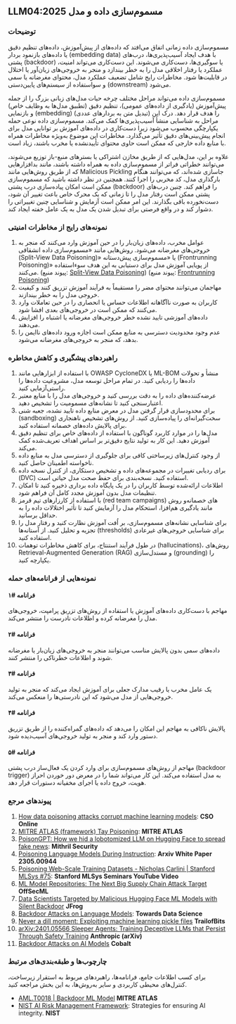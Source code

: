 ## LLM04:2025 مسموم‌سازی داده‌ و مدل

### توضیحات

مسموم‌سازی داده زمانی اتفاق می‌افتد که داده‌های از پیش‌آموزش، داده‌های تنظیم دقیق یا داده‌های بازنمود بردار (embedding data) با هدف ایجاد آسیب‌پذیری‌ها، درب‌های پشتی (backdoor) یا سوگیری‌ها، دست‌کاری می‌شوند. این دست‌کاری می‌تواند امنیت، عملکرد یا رفتار اخلاقی مدل را به خطر بیندازد و منجر به خروجی‌های زیان‌آور یا اختلال در قابلیت‌ها شود. مخاطرات رایج شامل تضعیف عملکرد مدل، محتوای مغرضانه یا سمی و سواستفاده از سیستم‌های پایین‌دستی (downstream) می‌شود.

مسموم‌سازی داده می‌تواند مراحل مختلف چرخه حیات مدل‌های زبانی بزرگ را از جمله پیش‌آموزش (یادگیری از داده‌های عمومی)، تنظیم دقیق (تطبیق مدل‌ها به وظایف خاص) و بازنمایی (embedding) (تبدیل متن به بردارهای عددی) را هدف قرار دهد. درک این مراحل به شناسایی منشأ آسیب‌پذیری‌ها کمک می‌کند. مسموم‌سازی داده نوعی حمله یکپارچگی محسوب می‌شود زیرا دست‌کاری در داده‌های آموزش بر توانایی مدل برای انجام پیش‌بینی‌های دقیق تأثیر می‌گذارد. مخاطرات این موضوع به‌ویژه مخاطرات همراه با منابع داده خارجی که ممکن است حاوی محتوای تأیید‌نشده یا مخرب باشند، زیاد است.

علاوه بر این، مدل‌هایی که از طریق مخازن اشتراکی یا بسترهای منبع-باز توزیع می‌شوند، می‌توانند خطراتی فراتر از مسموم‌سازی داده به همراه داشته باشند، مانند بدافزارهایی که از طریق روش‌هایی مانند Malicious Pickling جاسازی شده‌اند، که می‌توانند هنگام بارگذاری مدل، کد مخربی را اجرا کنند. همچنین در نظر داشته‌ باشید که مسموم‌سازی ممکن است امکان پیاده‌سازی درب پشتی (backdoor) را فراهم کند. چنین درب‌های پشتی ممکن است رفتار مدل را تا زمانی که یک محرک خاص باعث تغییر آن شود، دست‌نخورده باقی بگذارند. این امر ممکن است آزمایش و شناسایی چنین تغییراتی را دشوار کند و در واقع فرصتی برای تبدیل شدن یک مدل به یک عامل خفته ایجاد کند.

### نمونه‌های رایج از مخاطرات امنیتی

1. عوامل مخرب، داده‌های زیان‌بار را در حین آموزش وارد می‌کنند که منجر به خروجی‌های مغرضانه می‌شود. روش‌هایی مانند «مسموم‌سازی داده انشقاقی (Split-View Data Poisoning)» یا «مسموم‌سازی پیش‌دستانه (Frontrunning Poisoning)» از پویایی آموزش مدل برای دستیابی به این هدف سوءاستفاده می‌کنند.
  (پیوند منبع:  [Split-View Data Poisoning](https://github.com/GangGreenTemperTatum/speaking/blob/main/dc604/hacker-summer-camp-23/Ads%20_%20Poisoning%20Web%20Training%20Datasets%20_%20Flow%20Diagram%20-%20Exploit%201%20Split-View%20Data%20Poisoning.jpeg))
  (پیوند منبع: [Frontrunning Poisoning](https://github.com/GangGreenTemperTatum/speaking/blob/main/dc604/hacker-summer-camp-23/Ads%20_%20Poisoning%20Web%20Training%20Datasets%20_%20Flow%20Diagram%20-%20Exploit%202%20Frontrunning%20Data%20Poisoning.jpeg))
2. مهاجمان می‌توانند محتوای مضر را مستقیماً به فرآیند آموزش تزریق کنند و کیفیت خروجی مدل را به خطر بیندازند.
3. کاربران به صورت ناآگاهانه اطلاعات حساس یا انحصاری را در حین تعاملات وارد می‌‌کنند که ممکن است در خروجی‌های بعدی افشا شود.
4. داده‌های آموزشی تایید نشده خطر خروجی‌های مغرضانه یا اشتباه را افزایش می‌دهند.
5. عدم وجود محدودیت‌ دسترسی به منابع ممکن است اجازه ورود داده‌های ناایمن را بدهد، که منجر به خروجی‌های مغرضانه می‌شود.

### راهبردهای پیشگیری و کاهش مخاطره

1. با استفاده از ابزارهایی مانند OWASP CycloneDX یا ML-BOM منشأ و تحولات داده‌ها را ردیابی کنید. در تمام مراحل توسعه مدل، مشروعیت داده‌ها را راستی‌آزمایی کنید.
2. عرضه‌کننده‌های داده را به دقت بررسی کنید و خروجی‌های مدل را با منابع معتبر اعتبارسنجی کنید تا نشانه‌های مسمومیت را تشخیص دهید.
3. برای محدودسازی قرار‌ گرفتن مدل در معرض منابع داده تایید‌ نشده، جعبه شنی (sandboxing) سخت‌گیرانه‌ای را پیاده‌سازی کنید. از روش‌های تشخیص ناهنجاری برای پالایش داده‌های خصمانه استفاده کنید.
4. مدل‌ها را در موارد کاربرد گوناگون با استفاده از داده‌های خاص برای تنظیم دقیق آموزش دهید. این کار به تولید نتایج دقیق‌تر بر اساس اهداف تعریف‌شده کمک می‌کند.
5. از وجود کنترل‌های زیرساختی کافی برای جلوگیری از دسترسی مدل به منابع داده ناخواسته اطمینان حاصل کنید.
6. برای ردیابی تغییرات در مجموعه‌های داده و تشخیص دستکاری، از کنترل نسخه داده (DVC) استفاده کنید. نسخه‌بندی برای حفظ صحت مدل حیاتی است.
7. اطلاعات ارائه‌شده توسط کاربران را در یک پایگاه داده برداری ذخیره کنید تا امکان تنظیمات مدل بدون آموزش مجدد کامل آن فراهم شود.
8. با استفاده از کارزارهای تیم قرمز (red team campaigns) و روش‎‌های خصمانه مانند یادگیری هم‌افزا، استحکام مدل را آزمایش کنید تا تأثیر اختلالات داده را به حداقل برسانید.
9. برای شناسایی نشانه‌های مسموم‌سازی، بر اُفت آموزش نظارت کنید و رفتار مدل را تجزیه و تحلیل کنید. از آستانه‌ها (thresholds) برای شناسایی خروجی‌های غیرعادی استفاده کنید.
10. در طول فرآیند استنتاج، برای کاهش مخاطرات توهمات (hallucinations)، روش‌های Retrieval-Augmented Generation (RAG) و مستدل‌سازی (grounding) را یکپارچه کنید.

### نمونه‌هایی از فرانامه‌های حمله

#### فرانامه #۱

  مهاجم با دست‌کاری داده‌های آموزش یا استفاده از روش‌های تزریق پرامپت، خروجی‌های مدل را مغرضانه کرده و اطلاعات نادرست را منتشر می‌کند.

#### فرانامه #۲

  داده‌های سمی بدون پالایش مناسب می‌توانند منجر به خروجی‌های زیان‌بار یا مغرضانه شوند و اطلاعات خطرناکی را منتشر کنند.

#### فرانامه #۳

  یک عامل مخرب یا رقیب مدارک جعلی برای آموزش ایجاد می‌کند که منجر به تولید خروجی‌هایی از مدل می‌شود که این نادرستی‌ها را منعکس می‌کند.

#### فرانامه #۴

  پالایش ناکافی به مهاجم این امکان را می‌دهد که داده‌های گمراه‌کننده را از طریق تزریق دستور وارد کند و منجر به تولید خروجی‌های آسیب‌دیده شود.

#### فرانامه #۵

  مهاجم از روش‌های مسموم‌سازی برای وارد کردن یک فعال‌ساز درب پشتی (backdoor trigger) به مدل استفاده می‌کند. این کار می‌تواند شما را در معرض دور خوردن احراز هویت، خروج داده یا اجرای مخفیانه دستورات قرار دهد.

### پیوند‌های مرجع

1. [How data poisoning attacks corrupt machine learning models](https://www.csoonline.com/article/3613932/how-data-poisoning-attacks-corrupt-machine-learning-models.html): **CSO Online**
2. [MITRE ATLAS (framework) Tay Poisoning](https://atlas.mitre.org/studies/AML.CS0009/): **MITRE ATLAS**
3. [PoisonGPT: How we hid a lobotomized LLM on Hugging Face to spread fake news](https://blog.mithrilsecurity.io/poisongpt-how-we-hid-a-lobotomized-llm-on-hugging-face-to-spread-fake-news/): **Mithril Security**
4. [Poisoning Language Models During Instruction](https://arxiv.org/abs/2305.00944): **Arxiv White Paper 2305.00944**
5. [Poisoning Web-Scale Training Datasets - Nicholas Carlini | Stanford MLSys #75](https://www.youtube.com/watch?v=h9jf1ikcGyk): **Stanford MLSys Seminars YouTube Video**
6. [ML Model Repositories: The Next Big Supply Chain Attack Target](https://www.darkreading.com/cloud-security/ml-model-repositories-next-big-supply-chain-attack-target) **OffSecML**
7. [Data Scientists Targeted by Malicious Hugging Face ML Models with Silent Backdoor](https://jfrog.com/blog/data-scientists-targeted-by-malicious-hugging-face-ml-models-with-silent-backdoor/) **JFrog**
8. [Backdoor Attacks on Language Models](https://towardsdatascience.com/backdoor-attacks-on-language-models-can-we-trust-our-models-weights-73108f9dcb1f): **Towards Data Science**
9. [Never a dill moment: Exploiting machine learning pickle files](https://blog.trailofbits.com/2021/03/15/never-a-dill-moment-exploiting-machine-learning-pickle-files/) **TrailofBits**
10. [arXiv:2401.05566 Sleeper Agents: Training Deceptive LLMs that Persist Through Safety Training](https://www.anthropic.com/news/sleeper-agents-training-deceptive-llms-that-persist-through-safety-training) **Anthropic (arXiv)**
11. [Backdoor Attacks on AI Models](https://www.cobalt.io/blog/backdoor-attacks-on-ai-models) **Cobalt**

### چارچوب‌ها و طبقه‌بندی‌های مرتبط

برای کسب اطلاعات جامع، فرانامه‌ها، راهبردهای مربوط به استقرار زیرساخت، کنترل‌های محیطی کاربردی و سایر به‌روش‌ها، به این بخش مراجعه کنید.

- [AML.T0018 | Backdoor ML Model](https://atlas.mitre.org/techniques/AML.T0018) **MITRE ATLAS**
- [NIST AI Risk Management Framework](https://www.nist.gov/itl/ai-risk-management-framework): Strategies for ensuring AI integrity. **NIST**

